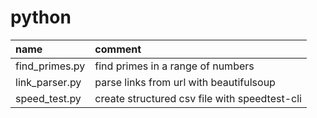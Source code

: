 # python

| name               | comment                                       |
| :----------------- | :-------------------------------------------- |
| find_primes.py     | find primes in a range of numbers             |
| link_parser.py     | parse links from url with beautifulsoup       |
| speed_test.py      | create structured csv file with speedtest-cli |
